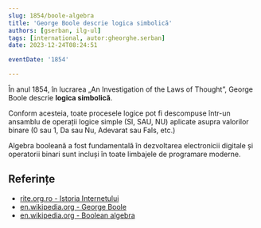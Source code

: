 ```yaml
---
slug: 1854/boole-algebra
title: 'George Boole descrie logica simbolică'
authors: [gserban, ilg-ul]
tags: [international, autor:gheorghe.serban]
date: 2023-12-24T08:24:51

eventDate: '1854'

---
```


În anul 1854, în lucrarea „An Investigation of the Laws of Thought”,
George Boole descrie **logica simbolică**.

<!-- truncate -->

Conform acesteia, toate procesele
logice pot fi descompuse într-un ansamblu de operații logice simple
(SI, SAU, NU) aplicate asupra valorilor binare (0 sau 1, Da sau Nu,
Adevarat sau Fals, etc.)

Algebra booleană a fost fundamentală în dezvoltarea electronicii
digitale și operatorii binari sunt incluși în toate limbajele de
programare moderne.

## Referințe

- [rite.org.ro - Istoria Internetului](https://rite.org.ro/istoria-internetului/)
- [en.wikipedia.org - George Boole](https://en.wikipedia.org/wiki/George_Boole)
- [en.wikipedia.org - Boolean algebra](https://en.wikipedia.org/wiki/Boolean_algebra)
